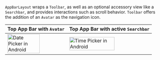 `AppBarLayout` wraps a `Toolbar`, as well as an optional accessory view like a `Searchbar`, and provides interactions such as scroll behavior. `Toolbar` offers the addition of an `Avatar` as the navigation icon.

| Top App Bar with `Avatar`                                                                                                                                                                    | Top App Bar with active `Searchbar`                                                                                                                                                                 |
| -------------------------------------------------------------------------------------------------------------------------------------------------------------------------------------------- | --------------------------------------------------------------------------------------------------------------------------------------------------------------------------------------------------- |
| <img src="https://static2.sharepointonline.com/files/fabric/fabric-website/images/controls/android/navigation/app-bar-layout-avatar.png" alt="Date Picker in Android" style="width: 75%;" /> | <img src="https://static2.sharepointonline.com/files/fabric/fabric-website/images/controls/android/navigation/app-bar-layout-search-active.png" alt="Time Picker in Android" style="width: 75%;" /> |
